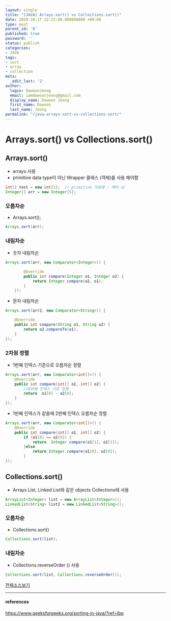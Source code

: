 ```yaml
---
layout: single
title: "[JAVA] Arrays.sort() vs Collections.sort()"
date: 2020-10-17 22:22:00.000000000 +09:00
type: post
parent_id: '0'
published: true
password: ''
status: publish
categories:
- JAVA
tags:
- sort
- array
- collection
meta:
  _edit_last: '2'
author:
  login: DawoonJeong
  email: iamdawoonjeong@gmail.com
  display_name: Dawoon Jeong
  first_name: Dawoon
  last_name: Jeong
permalink: "/java-arrays-sort-vs-collections-sort/"
---
```

# Arrays.sort() vs Collections.sort()

## Arrays.sort()
- arrays 사용
- primitive data type이 아닌  Wrapper 클래스 (객체)를 사용 해야함

```java
int[] test = new int[5];  // primitive 자료형 : 에러 남
Integer[] arr = new Integer[5];
```

### 오름차순
- Arrays.sort();

```java
Arrays.sort(arr);
```

### 내림차순

- 숫자 내림차순

```java
Arrays.sort(arr, new Comparator<Integer>() {

        @Override
        public int compare(Integer o1, Integer o2) {
            return Integer.compare(o2, o1);
        }
    });
```

- 문자 내림차순

```java
Arrays.sort(arr2, new Comparator<String>() {

    @Override
    public int compare(String o1, String o2) {
        return o2.compareTo(o1);
    }
});
```


### 2차원 정렬

- 1번째 인덱스 기준으로 오름차순 정렬

```java
Arrays.sort(arr, new Comparator<int[]>() {
    @Override
    public int compare(int[] o1, int[] o2) {
		//0번째 인덱스 기준 정렬
        return  o1[0] - o2[0];
    }
});
```


- 1번째 인덱스가 같을때 2번째 인덱스 오름차순 정렬

```java
Arrays.sort(arr, new Comparator<int[]>() {
    @Override
    public int compare(int[] o1, int[] o2) {
        if (o1[0] == o2[0]) {
            return  Integer.compare(o1[1], o2[1]);
        }else
            return Integer.compare(o1[0], o2[0]);
        }
});
```

## Collections.sort()
- Arrays List, Linked List와 같은 objects Collections에 사용

```java
ArrayList<Integer> list = new ArrayList<Integer>();
LinkedList<String> list2 = new LinkedList<String>();
```

### 오름차순
- Collections.sort()

```java
Collections.sort(list);
```

### 내림차순
- Collections.reverseOrder () 사용

```java
Collections.sort(list, Collections.reverseOrder());
```


[전체소스보기](https://github.com/devvoon/java-datastructure-algorithm/blob/master/java-basic/src/sort/SortAPI.java)

---
#### references
<https://www.geeksforgeeks.org/sorting-in-java/?ref=lbp>
